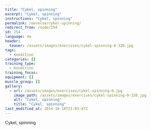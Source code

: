 ```yaml
---
title: "Cykel, spinning"
excerpt: "Cykel, spinning"
instructions: "Cykel, spinning"
permalink: /oevelse/cykel-spinning/
redirect_from: /node/254
id: 254
language: da
header:
  teaser: /assets/images/exercises/cykel-spinning-0-320.jpg
tags:
  - Kondition
categories: []
training_type: 
  - Kondition
training_focus: 
equipment: []
muscle_group: []
gallery:
  - url: /assets/images/exercises/cykel-spinning-0.jpg
    image_path: /assets/images/exercises/cykel-spinning-0-320.jpg
    alt: "Cykel, spinning"
    title: "Cykel, spinning"
last_modified_at: 2014-10-10T21:03:47Z
---
```


Cykel, spinning
